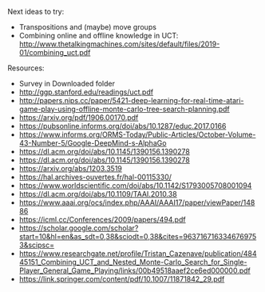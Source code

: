 Next ideas to try:
* Transpositions and (maybe) move groups
* Combining online and offline knowledge in UCT: http://www.thetalkingmachines.com/sites/default/files/2019-01/combining_uct.pdf

Resources:
* Survey in Downloaded folder
* http://ggp.stanford.edu/readings/uct.pdf
* http://papers.nips.cc/paper/5421-deep-learning-for-real-time-atari-game-play-using-offline-monte-carlo-tree-search-planning.pdf
* https://arxiv.org/pdf/1906.00170.pdf
* https://pubsonline.informs.org/doi/abs/10.1287/educ.2017.0166
* https://www.informs.org/ORMS-Today/Public-Articles/October-Volume-43-Number-5/Google-DeepMind-s-AlphaGo
* https://dl.acm.org/doi/abs/10.1145/1390156.1390278
* https://dl.acm.org/doi/abs/10.1145/1390156.1390278
* https://arxiv.org/abs/1203.3519
* https://hal.archives-ouvertes.fr/hal-00115330/
* https://www.worldscientific.com/doi/abs/10.1142/S1793005708001094
* https://dl.acm.org/doi/abs/10.1109/TAAI.2010.38
* https://www.aaai.org/ocs/index.php/AAAI/AAAI17/paper/viewPaper/14886
* https://icml.cc/Conferences/2009/papers/494.pdf
* https://scholar.google.com/scholar?start=10&hl=en&as_sdt=0,38&sciodt=0,38&cites=9637167163346769753&scipsc=
* https://www.researchgate.net/profile/Tristan_Cazenave/publication/48445151_Combining_UCT_and_Nested_Monte-Carlo_Search_for_Single-Player_General_Game_Playing/links/00b49518aaef2ce6ed000000.pdf
* https://link.springer.com/content/pdf/10.1007/11871842_29.pdf
